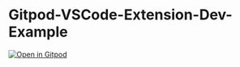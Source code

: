 # Gitpod-VSCode-Extension-Dev-Example

[![Open in Gitpod](https://gitpod.io/button/open-in-gitpod.svg)](https://gitpod.io/#https://github.com/JesterOrNot/Gitpod-VSCode-Extension-Dev-Example)

